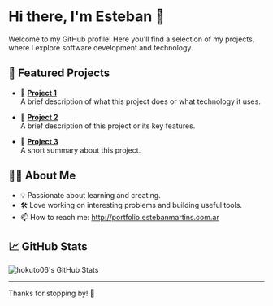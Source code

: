 # Hi there, I'm Esteban 👋

Welcome to my GitHub profile! Here you'll find a selection of my projects, where I explore software development and technology.

## 🚀 Featured Projects

- 🌟 **[Project 1](https://github.com/hokuto06/projects/1)**  
  A brief description of what this project does or what technology it uses.

- 🌟 **[Project 2](https://github.com/hokuto06/project2)**  
  A brief description of this project or its key features.

- 🌟 **[Project 3](https://github.com/hokuto06/project3)**  
  A short summary about this project.

<!-- Add or update your projects above! -->

## 👨‍💻 About Me

- 💡 Passionate about learning and creating.
- 🛠️ Love working on interesting problems and building useful tools.
- 📫 How to reach me: http://portfolio.estebanmartins.com.ar

## 📈 GitHub Stats

![hokuto06's GitHub Stats](https://github-readme-stats.vercel.app/api?username=hokuto06&show_icons=true&theme=default)

---

Thanks for stopping by! 🚀
